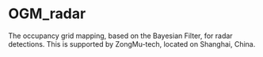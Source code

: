 # OGM_radar
The occupancy grid mapping, based on the Bayesian Filter, for radar detections.
This is supported by ZongMu-tech, located on Shanghai, China.
